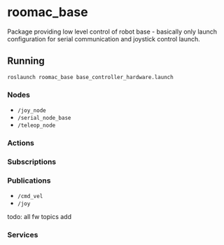 # roomac_base

Package providing low level control of robot base - basically only launch configuration for serial communication and joystick control launch.

## Running

```
roslaunch roomac_base base_controller_hardware.launch 
```

### Nodes

 * `/joy_node`
 * `/serial_node_base`
 * `/teleop_node`


### Actions

### Subscriptions

### Publications

 * `/cmd_vel`
 * `/joy`


todo: all fw topics add

### Services
